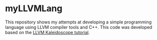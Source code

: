 # myLLVMLang
This repository shows my attempts at developing a simple programming language using LLVM compiler tools and C++.
This code was developed based on the [LLVM Kaleidoscope tutorial](https://llvm.org/docs/tutorial/MyFirstLanguageFrontend/index.html).